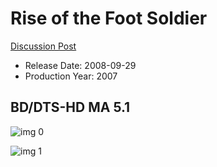 # Rise of the Foot Soldier

[Discussion Post](https://www.avsforum.com/threads/bass-eq-for-filtered-movies.2995212/post-58609148)

* Release Date: 2008-09-29
* Production Year: 2007

## BD/DTS-HD MA 5.1

![img 0](https://i.imgur.com/paY2UT9.jpg)

![img 1](https://i.imgur.com/e7471ue.png)

